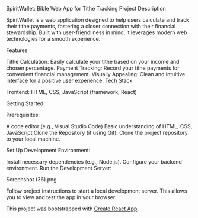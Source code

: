 SpiritWallet: Bible Web App for Tithe Tracking
Project Description

SpiritWallet is a web application designed to help users calculate and track their tithe payments, fostering a closer connection with their financial stewardship. Built with user-friendliness in mind, it leverages modern web technologies for a smooth experience.

Features

Tithe Calculation: Easily calculate your tithe based on your income and chosen percentage.
Payment Tracking: Record your tithe payments for convenient financial management.
Visually Appealing: Clean and intuitive interface for a positive user experience.
Tech Stack

Frontend: HTML, CSS, JavaScript (framework; React)

Getting Started

Prerequisites:

A code editor (e.g., Visual Studio Code)
Basic understanding of HTML, CSS, JavaScript
Clone the Repository (if using Git):
Clone the project repository to your local machine.

Set Up Development Environment:

Install necessary dependencies (e.g., Node.js).
Configure your backend environment.
Run the Development Server:

Screenshot (36).png

Follow project instructions to start a local development server. This allows you to view and test the app in your browser.

This project was bootstrapped with [Create React App](https://github.com/facebook/create-react-app).